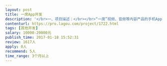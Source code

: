 ```yaml
---                
layout: post       
title: 一席App开发           
description: '</br>一、项目描述：</br></br>“一席”视频、音频等内容产品的手机App开发，包括iOS（含IPAD)和Android两端，一席的视频、音频等内容观看与收听延伸到手机屏幕，成为用户更方便舒适的观看一席的内容而开发的传播载体。</br></br>二、APP 架构和主要功能点：</br>APP 主要有 “节目”、“发现”、“活动”、“我的”等页面：</br></br>[节目]-节目展示；</br>[发现] - 包含标签化检索内容等；</br>[活动] - 一席文章与活动的发布，；</br>[我的] - 包含个人资料修改、收藏的演讲等；</br></br>·视频播放、缓存、收藏、分享、离线保存；</br>·账号登录；</br>·内容检索，标签检索；</br>·活动消息的发布；</br>·流量提醒、清空缓存、在有WIFI的情况下自动缓存；</br>·消息通知与推送、登录注册。</br></br>三、可参考产品：</br></br>开眼、TED的APP</br></br>四、人员要求：</br></br>1、有视频内容类App开发经验；</br>2、良好的沟通能力和契约精神。</br>'     
contenturl: https://pro.lagou.com/project/1722.html      
tags: [其他开发]            
salary: 10000-20000元          
publish_time: 2017-01-18 15:52:31         
review: 1617人                   
apply: 0人                   
recommend: 5人                   
time_range: 3个月以上              
---                 
```

